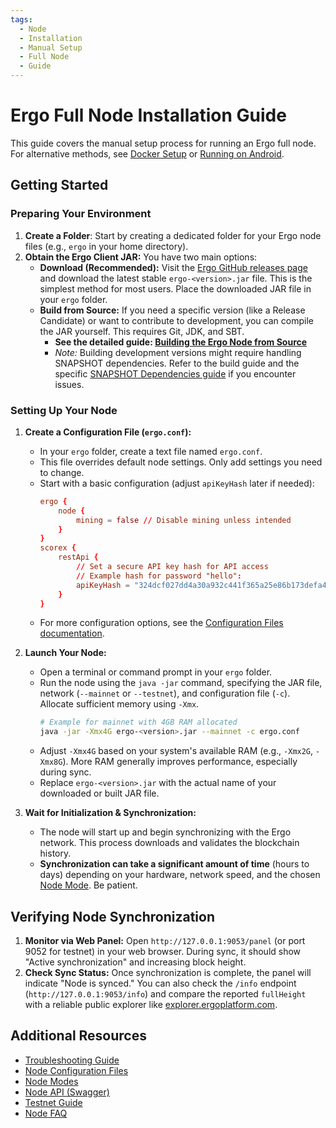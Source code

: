 ```yaml
---
tags:
  - Node
  - Installation
  - Manual Setup
  - Full Node
  - Guide
---
```


# Ergo Full Node Installation Guide

This guide covers the manual setup process for running an Ergo full node. For alternative methods, see [Docker Setup](./docker.md) or [Running on Android](./node-android.md).

## Getting Started

### Preparing Your Environment

1.  **Create a Folder**: Start by creating a dedicated folder for your Ergo node files (e.g., `ergo` in your home directory).
2.  **Obtain the Ergo Client JAR:** You have two main options:
    *   **Download (Recommended):** Visit the [Ergo GitHub releases page](https://github.com/ergoplatform/ergo/releases/) and download the latest stable `ergo-<version>.jar` file. This is the simplest method for most users. Place the downloaded JAR file in your `ergo` folder.
    *   **Build from Source:** If you need a specific version (like a Release Candidate) or want to contribute to development, you can compile the JAR yourself. This requires Git, JDK, and SBT.
        *   **See the detailed guide: [Building the Ergo Node from Source](./build-from-source.md)**
        *   *Note:* Building development versions might require handling SNAPSHOT dependencies. Refer to the build guide and the specific [SNAPSHOT Dependencies guide](./snapshot-dependencies.md) if you encounter issues.

### Setting Up Your Node

1.  **Create a Configuration File (`ergo.conf`):**
    *   In your `ergo` folder, create a text file named `ergo.conf`.
    *   This file overrides default node settings. Only add settings you need to change.
    *   Start with a basic configuration (adjust `apiKeyHash` later if needed):
        ```conf
        ergo {
            node {
                mining = false // Disable mining unless intended
            }
        }
        scorex {
            restApi {
                // Set a secure API key hash for API access
                // Example hash for password "hello":
                apiKeyHash = "324dcf027dd4a30a932c441f365a25e86b173defa4b8e58948253471b81b72cf" 
            }
        }
        ```
    *   For more configuration options, see the [Configuration Files documentation](../conf.md).

2.  **Launch Your Node:**
    *   Open a terminal or command prompt in your `ergo` folder.
    *   Run the node using the `java -jar` command, specifying the JAR file, network (`--mainnet` or `--testnet`), and configuration file (`-c`). Allocate sufficient memory using `-Xmx`.
        ```bash
        # Example for mainnet with 4GB RAM allocated
        java -jar -Xmx4G ergo-<version>.jar --mainnet -c ergo.conf 
        ```
    *   Adjust `-Xmx4G` based on your system's available RAM (e.g., `-Xmx2G`, `-Xmx8G`). More RAM generally improves performance, especially during sync.
    *   Replace `ergo-<version>.jar` with the actual name of your downloaded or built JAR file.

3.  **Wait for Initialization & Synchronization:**
    *   The node will start up and begin synchronizing with the Ergo network. This process downloads and validates the blockchain history.
    *   **Synchronization can take a significant amount of time** (hours to days) depending on your hardware, network speed, and the chosen [Node Mode](../modes.md). Be patient.

## Verifying Node Synchronization

1.  **Monitor via Web Panel:** Open `http://127.0.0.1:9053/panel` (or port 9052 for testnet) in your web browser. During sync, it should show "Active synchronization" and increasing block height.
2.  **Check Sync Status:** Once synchronization is complete, the panel will indicate "Node is synced." You can also check the `/info` endpoint (`http://127.0.0.1:9053/info`) and compare the reported `fullHeight` with a reliable public explorer like [explorer.ergoplatform.com](https://explorer.ergoplatform.com/en/).

## Additional Resources

*   [Troubleshooting Guide](./troubleshooting.md)
*   [Node Configuration Files](../conf.md)
*   [Node Modes](../modes.md)
*   [Node API (Swagger)](../swagger.md)
*   [Testnet Guide](../testnet.md)
*   [Node FAQ](./node-faq.md)
